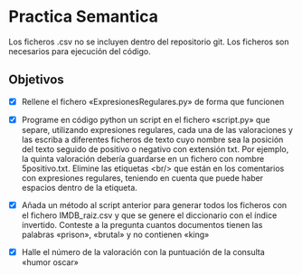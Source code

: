 # Practica Semantica

<div class="alert alert-danger" role="alert">
  Los ficheros .csv no se incluyen dentro del repositorio git. Los ficheros son necesarios para ejecución del código.
</div>

## Objetivos 
- [x] Rellene el fichero «ExpresionesRegulares.py» de forma que funcionen
- [x] Programe en código python un script en el fichero «script.py» que separe, utilizando expresiones regulares,
cada una de las valoraciones y las escriba a diferentes ficheros de texto cuyo nombre sea la posición del
texto seguido de positivo o negativo con extensión txt. Por ejemplo, la quinta valoración debería guardarse
en un fichero con nombre 5positivo.txt. Elimine las etiquetas \<br/\> que están en los comentarios con
expresiones regulares, teniendo en cuenta que puede haber espacios dentro de la etiqueta.
- [x] Añada un método al script anterior para generar todos los ficheros con el fichero IMDB\_raiz.csv y que se
genere el diccionario con el índice invertido. Conteste a la pregunta cuantos documentos tienen las palabras
«prison», «brutal» y no contienen «king»
- [x] Halle el número de la valoración con la puntuación de la consulta «humor oscar»

